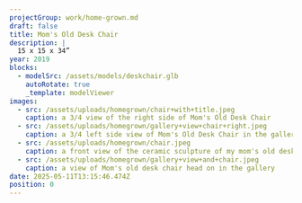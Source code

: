 ```yaml
---
projectGroup: work/home-grown.md
draft: false
title: Mom's Old Desk Chair
description: |
  15 x 15 x 34”
year: 2019
blocks:
  - modelSrc: /assets/models/deskchair.glb
    autoRotate: true
    _template: modelViewer
images:
  - src: /assets/uploads/homegrown/chair+with+title.jpeg
    caption: a 3/4 view of the right side of Mom's Old Desk Chair
  - src: /assets/uploads/homegrown/gallery+view+chair+right.jpeg
    caption: a 3/4 left side view of Mom's Old Desk Chair in the gallery
  - src: /assets/uploads/homegrown/chair.jpeg
    caption: a front view of the ceramic sculpture of my mom's old desk chair
  - src: /assets/uploads/homegrown/gallery+view+and+chair.jpeg
    caption: a view of Mom's old desk chair head on in the gallery
date: 2025-05-11T13:15:46.474Z
position: 0
---
```


